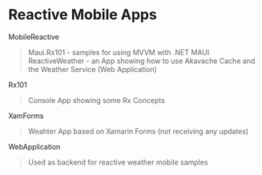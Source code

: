 # Reactive Mobile Apps

MobileReactive
> Maui.Rx101 - samples for using MVVM with .NET MAUI
> ReactiveWeather - an App showing how to use Akavache Cache and the Weather Service (Web Application)

Rx101
> Console App showing some Rx Concepts

XamForms
> Weahter App based on Xamarin Forms (not receiving any updates)

WebApplication
> Used as backend for reactive weather mobile samples
